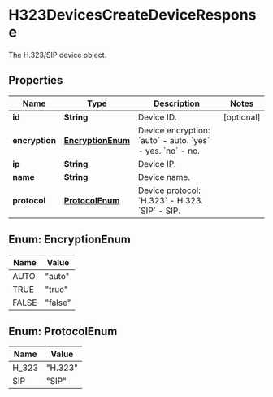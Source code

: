 

# H323DevicesCreateDeviceResponse

The H.323/SIP device object.

## Properties

| Name | Type | Description | Notes |
|------------ | ------------- | ------------- | -------------|
|**id** | **String** | Device ID. |  [optional] |
|**encryption** | [**EncryptionEnum**](#EncryptionEnum) | Device encryption:    &#x60;auto&#x60; - auto.    &#x60;yes&#x60; - yes.    &#x60;no&#x60; - no. |  |
|**ip** | **String** | Device IP. |  |
|**name** | **String** | Device name. |  |
|**protocol** | [**ProtocolEnum**](#ProtocolEnum) | Device protocol:    &#x60;H.323&#x60; - H.323.    &#x60;SIP&#x60; - SIP. |  |



## Enum: EncryptionEnum

| Name | Value |
|---- | -----|
| AUTO | &quot;auto&quot; |
| TRUE | &quot;true&quot; |
| FALSE | &quot;false&quot; |



## Enum: ProtocolEnum

| Name | Value |
|---- | -----|
| H_323 | &quot;H.323&quot; |
| SIP | &quot;SIP&quot; |



